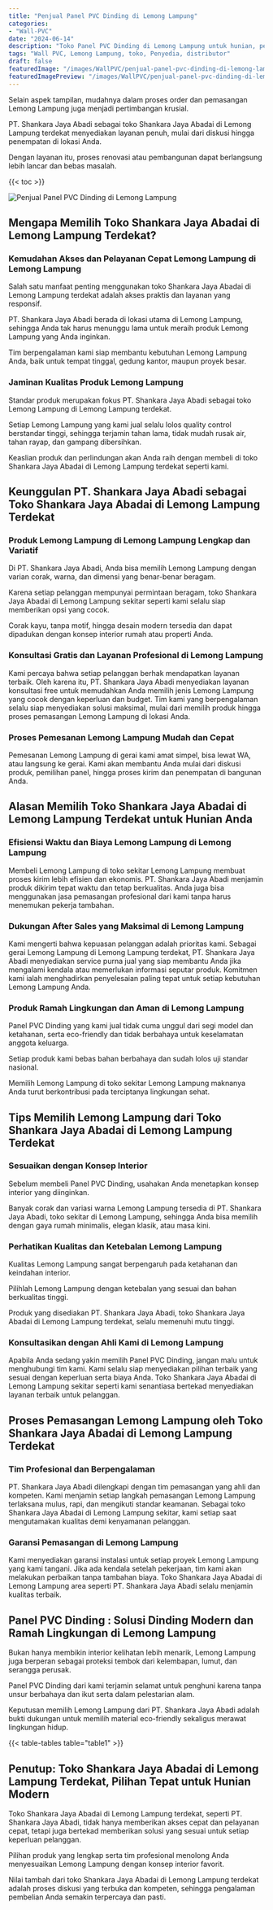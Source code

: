 ```yaml
---
title: "Penjual Panel PVC Dinding di Lemong Lampung"
categories:
- "Wall-PVC"
date: "2024-06-14"
description: "Toko Panel PVC Dinding di Lemong Lampung untuk hunian, perkantoran, dan gerai. Produk berkualitas, beragam motif, warna menarik, beserta layanan pemasangan dikerjakan oleh tim profesional dan kepastian resmi!|Jasa penyediaan Panel PVC Dinding di Lemong Lampung bagi keperluan hunian, office, atau gerai, dengan material terbaik dan penempatan oleh tim berpengalaman serta jaminan resmi.|Pilihan Panel PVC Dinding di Lemong Lampung yang andal bagi tempat tinggal, office, dan ritel, bersama material unggulan dan pemasangan ditangani oleh tim ahli serta kepastian resmi.|Distribusi Panel PVC Dinding di Lemong Lampung bagi tempat tinggal, kantor, dan ritel, beserta produk unggulan dan instalasi dikerjakan oleh tenaga ahli ahli, lengkap dengan garansi resmi.}"
tags: "Wall PVC, Lemong Lampung, toko, Penyedia, distributor"
draft: false
featuredImage: "/images/WallPVC/penjual-panel-pvc-dinding-di-lemong-lampung.png"
featuredImagePreview: "/images/WallPVC/penjual-panel-pvc-dinding-di-lemong-lampung.png"
---
```


Selain aspek tampilan, mudahnya dalam proses order dan pemasangan Lemong Lampung juga menjadi pertimbangan krusial.

PT. Shankara Jaya Abadi sebagai toko Shankara Jaya Abadai di Lemong Lampung terdekat menyediakan layanan penuh, mulai dari diskusi hingga penempatan di lokasi Anda.

Dengan layanan itu, proses renovasi atau pembangunan dapat berlangsung lebih lancar dan bebas masalah.

{{< toc >}}

![Penjual Panel PVC Dinding di Lemong Lampung](/images/Wall-PVC/Penjual-Panel-PVC-Dinding-di-Lemong-Lampung.png)

## Mengapa Memilih Toko Shankara Jaya Abadai di Lemong Lampung Terdekat?

### Kemudahan Akses dan Pelayanan Cepat Lemong Lampung di Lemong Lampung

Salah satu manfaat penting menggunakan toko Shankara Jaya Abadai di Lemong Lampung terdekat adalah akses praktis dan layanan yang responsif.

PT. Shankara Jaya Abadi berada di lokasi utama di Lemong Lampung, sehingga Anda tak harus menunggu lama untuk meraih produk Lemong Lampung yang Anda inginkan.

Tim berpengalaman kami siap membantu kebutuhan Lemong Lampung Anda, baik untuk tempat tinggal, gedung kantor, maupun proyek besar.

### Jaminan Kualitas Produk Lemong Lampung

Standar produk merupakan fokus PT. Shankara Jaya Abadi sebagai toko Lemong Lampung di Lemong Lampung terdekat.

Setiap Lemong Lampung yang kami jual selalu lolos quality control berstandar tinggi, sehingga terjamin tahan lama, tidak mudah rusak air, tahan rayap, dan gampang dibersihkan.

Keaslian produk dan perlindungan akan Anda raih dengan membeli di toko Shankara Jaya Abadai di Lemong Lampung terdekat seperti kami.

## Keunggulan PT. Shankara Jaya Abadi sebagai Toko Shankara Jaya Abadai di Lemong Lampung Terdekat

### Produk Lemong Lampung di Lemong Lampung Lengkap dan Variatif

Di PT. Shankara Jaya Abadi, Anda bisa memilih Lemong Lampung dengan varian corak, warna, dan dimensi yang benar-benar beragam.

Karena setiap pelanggan mempunyai permintaan beragam, toko Shankara Jaya Abadai di Lemong Lampung sekitar seperti kami selalu siap memberikan opsi yang cocok.

Corak kayu, tanpa motif, hingga desain modern tersedia dan dapat dipadukan dengan konsep interior rumah atau properti Anda.

### Konsultasi Gratis dan Layanan Profesional di Lemong Lampung

Kami percaya bahwa setiap pelanggan berhak mendapatkan layanan terbaik. Oleh karena itu, PT. Shankara Jaya Abadi menyediakan layanan konsultasi free untuk memudahkan Anda memilih jenis Lemong Lampung yang cocok dengan keperluan dan budget. Tim kami yang berpengalaman selalu siap menyediakan solusi maksimal, mulai dari memilih produk hingga proses pemasangan Lemong Lampung di lokasi Anda.

### Proses Pemesanan Lemong Lampung Mudah dan Cepat

Pemesanan Lemong Lampung di gerai kami amat simpel, bisa lewat WA, atau langsung ke gerai. Kami akan membantu Anda mulai dari diskusi produk, pemilihan panel, hingga proses kirim dan penempatan di bangunan Anda.

## Alasan Memilih Toko Shankara Jaya Abadai di Lemong Lampung Terdekat untuk Hunian Anda

### Efisiensi Waktu dan Biaya Lemong Lampung di Lemong Lampung

Membeli Lemong Lampung di toko sekitar Lemong Lampung membuat proses kirim lebih efisien dan ekonomis. PT. Shankara Jaya Abadi menjamin produk dikirim tepat waktu dan tetap berkualitas. Anda juga bisa menggunakan jasa pemasangan profesional dari kami tanpa harus menemukan pekerja tambahan.

### Dukungan After Sales yang Maksimal di Lemong Lampung

Kami mengerti bahwa kepuasan pelanggan adalah prioritas kami. Sebagai gerai Lemong Lampung di Lemong Lampung terdekat, PT. Shankara Jaya Abadi menyediakan service purna jual yang siap membantu Anda jika mengalami kendala atau memerlukan informasi seputar produk. Komitmen kami ialah menghadirkan penyelesaian paling tepat untuk setiap kebutuhan Lemong Lampung Anda.

### Produk Ramah Lingkungan dan Aman di Lemong Lampung

 Panel PVC Dinding  yang kami jual tidak cuma unggul dari segi model dan ketahanan, serta eco-friendly dan tidak berbahaya untuk keselamatan anggota keluarga.

Setiap produk kami bebas bahan berbahaya dan sudah lolos uji standar nasional.

Memilih Lemong Lampung di toko sekitar Lemong Lampung maknanya Anda turut berkontribusi pada terciptanya lingkungan sehat.

## Tips Memilih Lemong Lampung dari Toko Shankara Jaya Abadai di Lemong Lampung Terdekat

### Sesuaikan dengan Konsep Interior 

Sebelum membeli Panel PVC Dinding, usahakan Anda menetapkan konsep interior yang diinginkan.

Banyak corak dan variasi warna Lemong Lampung tersedia di PT. Shankara Jaya Abadi, toko sekitar di Lemong Lampung, sehingga Anda bisa memilih dengan gaya rumah minimalis, elegan klasik, atau masa kini.

### Perhatikan Kualitas dan Ketebalan Lemong Lampung

Kualitas Lemong Lampung sangat berpengaruh pada ketahanan dan keindahan interior.

Pilihlah Lemong Lampung dengan ketebalan yang sesuai dan bahan berkualitas tinggi.

Produk yang disediakan PT. Shankara Jaya Abadi, toko Shankara Jaya Abadai di Lemong Lampung terdekat, selalu memenuhi mutu tinggi.

### Konsultasikan dengan Ahli Kami di Lemong Lampung

Apabila Anda sedang yakin memilih Panel PVC Dinding, jangan malu untuk menghubungi tim kami. Kami selalu siap menyediakan pilihan terbaik yang sesuai dengan keperluan serta biaya Anda. Toko Shankara Jaya Abadai di Lemong Lampung sekitar seperti kami senantiasa bertekad menyediakan layanan terbaik untuk pelanggan.

## Proses Pemasangan Lemong Lampung oleh Toko Shankara Jaya Abadai di Lemong Lampung Terdekat

### Tim Profesional dan Berpengalaman

PT. Shankara Jaya Abadi dilengkapi dengan tim pemasangan yang ahli dan kompeten. Kami menjamin setiap langkah pemasangan Lemong Lampung terlaksana mulus, rapi, dan mengikuti standar keamanan. Sebagai toko Shankara Jaya Abadai di Lemong Lampung sekitar, kami setiap saat mengutamakan kualitas demi kenyamanan pelanggan.

### Garansi Pemasangan di Lemong Lampung

Kami menyediakan garansi instalasi untuk setiap proyek Lemong Lampung yang kami tangani. Jika ada kendala setelah pekerjaan, tim kami akan melakukan perbaikan tanpa tambahan biaya. Toko Shankara Jaya Abadai di Lemong Lampung area seperti PT. Shankara Jaya Abadi selalu menjamin kualitas terbaik.

##  Panel PVC Dinding : Solusi Dinding Modern dan Ramah Lingkungan di Lemong Lampung

Bukan hanya membikin interior kelihatan lebih menarik, Lemong Lampung juga berperan sebagai proteksi tembok dari kelembapan, lumut, dan serangga perusak.

 Panel PVC Dinding  dari kami terjamin selamat untuk penghuni karena tanpa unsur berbahaya dan ikut serta dalam pelestarian alam.

Keputusan memilih Lemong Lampung dari PT. Shankara Jaya Abadi adalah bukti dukungan untuk memilih material eco-friendly sekaligus merawat lingkungan hidup.

{{< table-tables table="table1" >}}

## Penutup: Toko Shankara Jaya Abadai di Lemong Lampung Terdekat, Pilihan Tepat untuk Hunian Modern

Toko Shankara Jaya Abadai di Lemong Lampung terdekat, seperti PT. Shankara Jaya Abadi, tidak hanya memberikan akses cepat dan pelayanan cepat, tetapi juga bertekad memberikan solusi yang sesuai untuk setiap keperluan pelanggan.

Pilihan produk yang lengkap serta tim profesional menolong Anda menyesuaikan Lemong Lampung dengan konsep interior favorit.

Nilai tambah dari toko Shankara Jaya Abadai di Lemong Lampung terdekat adalah proses diskusi yang terbuka dan kompeten, sehingga pengalaman pembelian Anda semakin terpercaya dan pasti.
